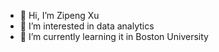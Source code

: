 - 👋 Hi, I’m Zipeng Xu
- 👀 I’m interested in data analytics
- 🌱 I’m currently learning it in Boston University


<!---
I would share some codes for data analytics! Hope to get your feedback!
--->

